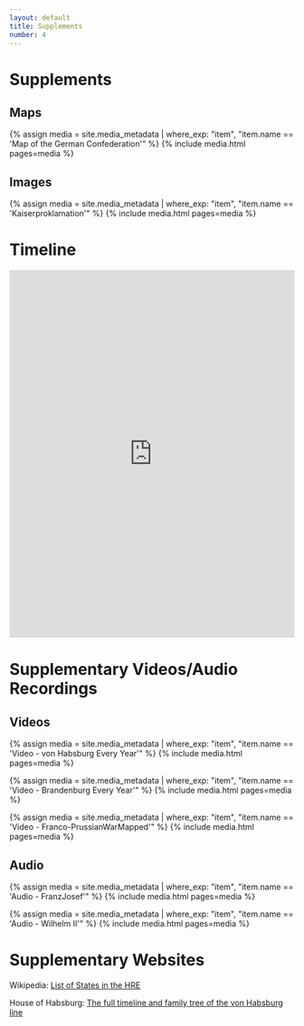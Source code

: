```yaml
---
layout: default
title: Supplements
number: 4
---
```


# Supplements

## Maps

{% assign media = site.media_metadata | where_exp: "item", "item.name == 'Map of the German Confederation'" %}
{% include media.html pages=media %}



## Images

{% assign media = site.media_metadata | where_exp: "item", "item.name == 'Kaiserproklamation'" %}
{% include media.html pages=media %}

# Timeline

<iframe class='timeline-iframe' src='https://cdn.knightlab.com/libs/timeline3/latest/embed/index.html?source=1xQuV5EhFV3Frzm7SuxZJSq9i0Aa6XIlyKKJE1y-2MPQ&font=Default&lang=en&initial_zoom=2&height=650' width='100%' height='650' webkitallowfullscreen mozallowfullscreen allowfullscreen frameborder='0'></iframe>

# Supplementary Videos/Audio Recordings

## Videos

{% assign media = site.media_metadata | where_exp: "item", "item.name == 'Video - von Habsburg Every Year'" %}
{% include media.html pages=media %}

{% assign media = site.media_metadata | where_exp: "item", "item.name == 'Video - Brandenburg Every Year'" %}
{% include media.html pages=media %}

{% assign media = site.media_metadata | where_exp: "item", "item.name == 'Video - Franco-PrussianWarMapped'" %}
{% include media.html pages=media %}



## Audio

{% assign media = site.media_metadata | where_exp: "item", "item.name == 'Audio - FranzJosef'" %}
{% include media.html pages=media %}

{% assign media = site.media_metadata | where_exp: "item", "item.name == 'Audio - Wilhelm II'" %}
{% include media.html pages=media %}

# Supplementary Websites

Wikipedia: [List of States in the HRE](https://en.wikipedia.org/wiki/List_of_states_in_the_Holy_Roman_Empire)

House of Habsburg: [The full timeline and family tree of the von Habsburg line](https://habsburg.org/family-history/extended-family-tree/?lang=en)
